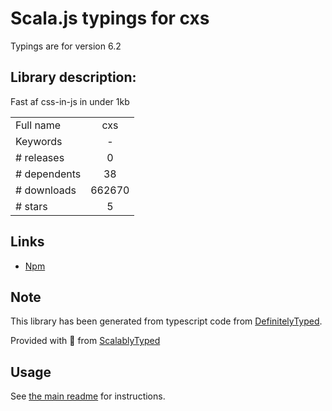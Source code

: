 
# Scala.js typings for cxs

Typings are for version 6.2

## Library description:
Fast af css-in-js in under 1kb

|                    |                 |
| ------------------ | :-------------: |
| Full name          | cxs |
| Keywords           | - |
| # releases         | 0 |
| # dependents       | 38 |
| # downloads        | 662670 |
| # stars            | 5 |

## Links
- [Npm](https://www.npmjs.com/package/cxs)
    


## Note
This library has been generated from typescript code from [DefinitelyTyped](https://definitelytyped.org).

Provided with :purple_heart: from [ScalablyTyped](https://github.com/oyvindberg/ScalablyTyped)

## Usage
See [the main readme](../../readme.md) for instructions.


